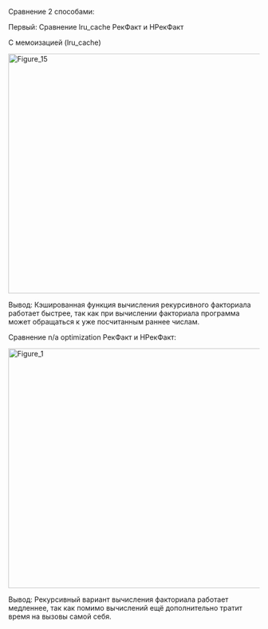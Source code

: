 Сравнение 2 способами: 

Первый:
Сравнение lru_cache РекФакт и НРекФакт

С мемоизацией (lru_cache)

<img width="640" height="480" alt="Figure_15" src="https://github.com/user-attachments/assets/39dd2d57-8226-41b4-b676-61e6328f8c5f" />

Вывод: Кэшированная функция вычисления рекурсивного факториала работает быстрее, так как при вычислении факториала программа может обращаться к уже посчитанным раннее числам.

Сравнение n/a optimization РекФакт и НРекФакт️:

<img width="640" height="480" alt="Figure_1" src="https://github.com/user-attachments/assets/5b933730-e3f5-4a29-b417-55d93380d755" />

Вывод: Рекурcивный вариант вычисления факториала работает медленнее, так как помимо вычислений ещё дополнительно тратит время на вызовы самой себя.

